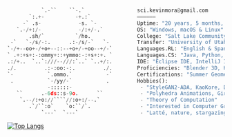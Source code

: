 ```python

           `.-``    ``-.`                 sci.kevinmora@gmail.com         
       `:.+-          -+.:`               ——————
     -` .s-            -s. `-             Uptime: "20 years, 5 months, 1 day"
   `.-/+:/-            -/:+/-.`           OS: "Windows, macOS & Linux"
       .sh/`          `/ho.               College: "Salt Lake Community College"
 -`   `-/s/-:.      .:-/s/-`   `-         Transfer: "University of Utah"
`-/+--oo+-/+o+--::--+o+/-+oo--+/-`        Languages.RL: "English & Spanish"
` .+:+s+:-:ommy+::+ymmo:-:+s+:+. `        Languages.CS: "Java, Python, JS, HTML, CSS, SQL, Processing"
.:/+..  `..`:///--///:`..` `..+/:.        IDE: "Eclipse IDE, IntelliJ IDEA, PyCharm CE, VS Code"
./.         .:-:oo:-:.         ./.        Proficiencies: "Blender 3D, Houdini, Tableau, Excel, Unity"
`-           `.ommo.`           -`        Certifications: "Summer Geometry Institute, Office 365, G Suite"
 .           `-/yy/-`           .         Hobbies():
             -::::::-                      - "StyleGAN2-ADA, KaoKore, DALL-E, CLIP & VQGAN"
   ``      .-6ds::s-9o.      ``            - "Polyhedra Animations, Girih & p5.js"
    `.--/:+o://````//:o+:/--.`             - "Theory of Computation"
       .`/``:o`    `o:``/`.                - "Interested in Computer Graphics"
           `---`  `---`                    - "Latté, nature, stargazing, reading, puppies"       
```

[![Top Langs](https://github-readme-stats.vercel.app/api/top-langs/?username=morkev&layout=compact&show_icons=true&theme=dark&hide_border=true)](https://github.com/morkev/github-readme-stats)

<!--
<a href="https://www.buymeacoffee.com/morkev" target="_blank"><img src="https://cdn.buymeacoffee.com/buttons/default-orange.png" alt="Buy Me A Coffee" height="41" width="174"></a> 
Cooking some yummy code!
-->
